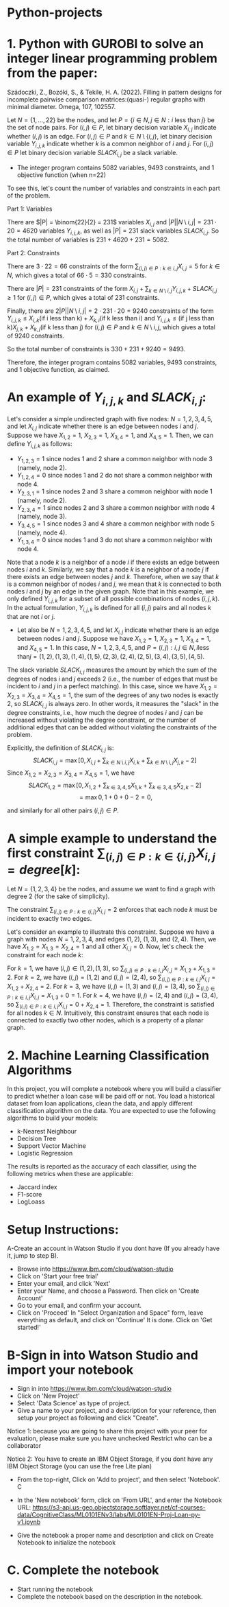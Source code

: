 # Python-projects

# 1. Python with GUROBI to solve an integer linear programming problem  from the paper: 
Szádoczki, Z., Bozóki, S., & Tekile, H. A. (2022). Filling in pattern designs for incomplete pairwise comparison matrices:(quasi-) regular graphs with minimal diameter. Omega, 107, 102557.

Let $N=\{1,\ldots,22\}$ be the nodes, and let $P=\{i \in N,j \in N:i \text{ less than } j\}$ be the set of node pairs. For $(i,j) \in P$, let binary decision variable $X_{i,j}$ indicate whether $(i,j)$ is an edge. For $(i,j) \in P$ and $k \in N \setminus \{i,j\}$, let binary decision variable $Y_{i,j,k}$ indicate whether $k$ is a common neighbor of $i$ and $j$. For $(i,j) \in P$ let binary decision variable $SLACK_{i,j}$ be a slack variable. 




- The integer program contains 5082 variables, 9493 constraints, and 1 objective function (when n=22)

To see this, let's count the number of variables and constraints in each part of the problem.

Part 1: Variables

There are $|P| = \binom{22}{2} = 231$ variables $X_{i,j}$ and $|P||N\setminus{i,j}| = 231 \cdot 20 = 4620$ variables $Y_{i,j,k}$, as well as $|P| = 231$ slack variables $SLACK_{i,j}$. So the total number of variables is $231 + 4620 + 231 = 5082$.

Part 2: Constraints

There are $3 \cdot 22 = 66$ constraints of the form $\sum_{(i,j) \in P: k \in {i,j}} X_{i,j} = 5$ for $k \in N$, which gives a total of $66 \cdot 5 = 330$ constraints.

There are $|P| = 231$ constraints of the form $X_{i,j} + \sum_{k \in N \setminus {i,j}} Y_{i,j,k} + SLACK_{i,j} \geq 1$ for $(i,j) \in P$, which gives a total of 231 constraints.

Finally, there are $2|P||N\setminus{i,j}| = 2 \cdot 231 \cdot 20 = 9240$ constraints of the form $Y_{i,j,k} \leq X_{i,k} (\text{if i less than k}) + X_{k,i}(\text{if k less than i})$ and $Y_{i,j,k} \leq (\text{if j less than k})X_{j,k} + X_{k,j}(\text{if k less than j})$ for $(i,j) \in P$ and $k \in N \setminus {i,j}$, which gives a total of 9240 constraints.

So the total number of constraints is $330 + 231 + 9240 = 9493$.

Therefore, the integer program contains 5082 variables, 9493 constraints, and 1 objective function, as claimed.

# An example of $Y_{i,j,k}$ and $SLACK_{i,j}$:

Let's consider a simple undirected graph with five nodes: $N = {1, 2, 3, 4, 5}$, and let $X_{i,j}$ indicate whether there is an edge between nodes $i$ and $j$. Suppose we have $X_{1,2} = 1$, $X_{2,3} = 1$, $X_{3,4} = 1$, and $X_{4,5} = 1$. Then, we can define $Y_{i,j,k}$ as follows:


- $Y_{1,2,3} = 1$ since nodes $1$ and $2$ share a common neighbor with node $3$ (namely, node $2$).
- $Y_{1,2,4} = 0$ since nodes $1$ and $2$ do not share a common neighbor with node $4$.
- $Y_{2,3,1} = 1$ since nodes $2$ and $3$ share a common neighbor with node $1$ (namely, node $2$).
- $Y_{2,3,4} = 1$ since nodes $2$ and $3$ share a common neighbor with node $4$ (namely, node $3$).
- $Y_{3,4,5} = 1$ since nodes $3$ and $4$ share a common neighbor with node $5$ (namely, node $4$).
- $Y_{1,3,4} = 0$ since nodes $1$ and $3$ do not share a common neighbor with node $4$.

Note that a node $k$ is a neighbor of a node $i$ if there exists an edge between nodes $i$ and $k$. Similarly, we say that a node $k$ is a neighbor of a node $j$ if there exists an edge between nodes $j$ and $k$. Therefore, when we say that $k$ is a common neighbor of nodes $i$ and $j$, we mean that $k$ is connected to both nodes $i$ and $j$ by an edge in the given graph.
Note that in this example, we only defined $Y_{i,j,k}$ for a subset of all possible combinations of nodes $(i,j,k)$. In the actual formulation, $Y_{i,j,k}$ is defined for all $(i,j)$ pairs and all nodes $k$ that are not $i$ or $j$.

- Let also be $N = {1, 2, 3, 4, 5}$, and let $X_{i,j}$ indicate whether there is an edge between nodes $i$ and $j$. Suppose we have $X_{1,2} = 1$, $X_{2,3} = 1$, $X_{3,4} = 1$, and $X_{4,5} = 1$. In this case, $N = {1, 2, 3, 4, 5}$, and $P = {(i,j): i,j \in N, i \text{less than} j} = {(1,2), (1,3), (1,4), (1,5), (2,3), (2,4), (2,5), (3,4), (3,5), (4,5)}$.

The slack variable $SLACK_{i,j}$ measures the amount by which the sum of the degrees of nodes $i$ and $j$ exceeds $2$ (i.e., the number of edges that must be incident to $i$ and $j$ in a perfect matching). In this case, since we have $X_{1,2} = X_{2,3} = X_{3,4} = X_{4,5} = 1$, the sum of the degrees of any two nodes is exactly $2$, so $SLACK_{i,j}$ is always zero. In other words, it measures the "slack" in the degree constraints, i.e., how much the degree of nodes $i$ and $j$ can be increased without violating the degree constraint, or the number of additional edges that can be added without violating the constraints of the problem. 

Explicitly, the definition of $SLACK_{i,j}$ is:
$$SLACK_{i,j} = \max [0, X_{i,j}+  \sum_{k \in N \setminus {i,j}} X_{i,k}+\sum_{k \in N \setminus {i,j}} X_{j,k}-2]$$
Since $X_{1,2} = X_{2,3} = X_{3,4} = X_{4,5} = 1$, we have
$$SLACK_{1,2} = \max [0, X_{1,2}+  \sum_{k \in  {3,4,5}} X_{1,k}+\sum_{k \in  {3,4,5}} X_{2,k}-2]$$
$$ = \max {0, 1+  0+0-2}=0,$$

and similarly for all other pairs $(i,j) \in P$.

# A simple example to understand the first constraint $\sum_{(i,j) \in P: k \in \{i,j\}}{X_{i,j} = degree[k]}$:

Let $N=\{1,2,3,4\}$ be the nodes, and assume we want to find a graph with degree 2 (for the sake of simplicity). 

The constraint $\sum_{(i,j) \in P: k \in \{i,j\}}{X_{i,j} =2}$ enforces that each node $k$ must be incident to exactly two edges.

Let's consider an example to illustrate this constraint. Suppose we have a graph with nodes $N={1,2,3,4}$, and edges $(1,2)$, $(1,3)$, and $(2,4)$.
Then, we have $X_{1,2}=X_{1,3}=X_{2,4}=1$ and all other $X_{i,j}=0$. Now, let's check the constraint for each node $k$:

For $k=1$, we have $(i,j)\in{(1,2),(1,3)}$, so $\sum_{(i,j)\in P:k\in{i,j}}X_{i,j}=X_{1,2}+X_{1,3}=2$.
For $k=2$, we have $(i,j)=(1,2)$ and $(i,j)=(2,4)$, so $\sum_{(i,j)\in P:k\in{i,j}}X_{i,j}=X_{1,2}+X_{2,4}=2$.
For $k=3$, we have $(i,j)=(1,3)$ and $(i,j)=(3,4)$, so $\sum_{(i,j)\in P:k\in{i,j}}X_{i,j}=X_{1,3}+0=1$.
For $k=4$, we have $(i,j)=(2,4)$ and $(i,j)=(3,4)$, so $\sum_{(i,j)\in P:k\in{i,j}}X_{i,j}=0+X_{2,4}=1$.
Therefore, the constraint is satisfied for all nodes $k\in N$. Intuitively, this constraint ensures that each node is connected to exactly two other nodes, which is a property of a planar graph.


# 2.  Machine Learning Classification Algorithms

In this project, you will complete a notebook where you will build a classifier to predict whether a loan case will be paid off or not.
You load a historical dataset from  loan applications, clean the data, and apply different classification algorithm on the data. You are expected to use the following algorithms to build your models:

- k-Nearest Neighbour
- Decision Tree
- Support Vector Machine
- Logistic Regression

The results is reported as the accuracy of each classifier, using the following metrics when these are applicable:

- Jaccard index
- F1-score
- LogLoass

# Setup Instructions:
A-Create an account in Watson Studio if you dont have (If you already have it, jump to step B).
- Browse into https://www.ibm.com/cloud/watson-studio
- Click on 'Start your free trial'
- Enter your email, and click 'Next'
- Enter your Name, and choose a Password. Then click on 'Create Account'
- Go to your email, and confirm your account.
- Click on 'Proceed'
In "Select Organization and Space" form, leave everything as default, and click on 'Continue'
It is done. Click on 'Get started!'

# B-Sign in into Watson Studio and import your notebook
- Sign in into https://www.ibm.com/cloud/watson-studio
- Click on 'New Project'
- Select 'Data Science' as type of project.
- Give a name to your project, and a description for your reference, then setup your project as following and click "Create".

Notice 1: because you are going to share this project with your peer for evaluation, please make sure you have unchecked Restrict who can be a collaborator

Notice 2: You have to create an IBM Object Storage, if you dont have any IBM Object Storage (you can use the free Lite plan)

- From the top-right, Click on 'Add to project', and then select 'Notebook'. C

- In the 'New notebook' form, click on 'From URL', and enter the Notebook URL: https://s3-api.us-geo.objectstorage.softlayer.net/cf-courses-data/CognitiveClass/ML0101ENv3/labs/ML0101EN-Proj-Loan-py-v1.ipynb

- Give the notebook a proper name and description and click on Create Notebook to initialize the notebook

# C. Complete the notebook

- Start running the notebook
- Complete the notebook based on the description in the notebook.

